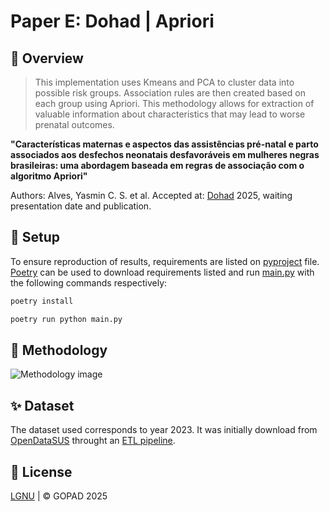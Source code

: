 # Paper E: Dohad | Apriori


## 📌 Overview


> This implementation uses Kmeans and PCA to cluster data into possible risk groups. Association rules are then created based on each group using Apriori. This methodology allows for extraction of valuable information about characteristics that may lead to worse prenatal outcomes.


**"Características maternas e aspectos das assistências pré-natal e parto associados aos desfechos neonatais desfavoráveis em mulheres negras brasileiras: uma abordagem baseada em regras de associação com o algoritmo Apriori"**


Authors: Alves, Yasmin C. S. et al.
Accepted at: [Dohad](https://www.dohad2025.com.ar/) 2025, waiting presentation date and publication.


## 🚀 Setup


To ensure reproduction of results, requirements are listed on [pyproject](pyproject.toml) file. [Poetry](https://python-poetry.org/) can be used to download requirements listed and run [main.py](main.py) with the following commands respectively:


```bash
poetry install
```


```bash
poetry run python main.py
```


## 🔮 Methodology

<picture>
  <source media="(prefers-color-scheme: dark)" srcset="dark_Dohad.png">
  <source media="(prefers-color-scheme: light)" srcset="light_Dohad.png">
  <img alt="Methodology image" src="light_Dohad.png">
</picture>


## ✨ Dataset

The dataset used corresponds to year 2023. It was initially download from [OpenDataSUS](https://opendatasus.saude.gov.br/) throught an [ETL pipeline](https://github.com/GOPAD-Datasus/ETL-SINASC). 

## 📝 License
[LGNU](LICENSE) | © GOPAD 2025
